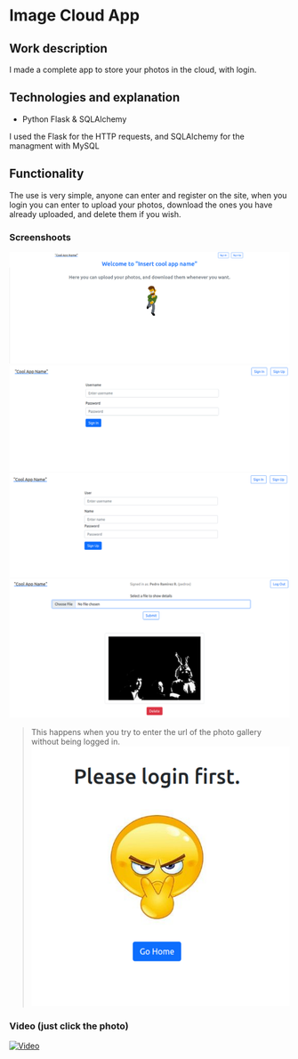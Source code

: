 # Image Cloud App

## Work description
I made a complete app to store your photos in the cloud, with login.

## Technologies and explanation
- Python Flask & SQLAlchemy 

I used the Flask for the HTTP requests, and SQLAlchemy for the managment with MySQL


## Functionality
The use is very simple, anyone can enter and register on the site, when you login you can enter to upload your photos, download the ones you have already uploaded, and delete them if you wish.


### Screenshoots
![Main Page](https://raw.githubusercontent.com/ShiWonWan/ImagesCloudApp/main/Screenshoots/home.png)
![Sign In](https://raw.githubusercontent.com/ShiWonWan/ImagesCloudApp/main/Screenshoots/login.png)
![Sign Up](https://raw.githubusercontent.com/ShiWonWan/ImagesCloudApp/main/Screenshoots/register.png)
![Logged In](https://raw.githubusercontent.com/ShiWonWan/ImagesCloudApp/main/Screenshoots/in_sesion.png)

> This happens when you try to enter the url of the photo gallery without being logged in.
![When you try to enther without session](https://raw.githubusercontent.com/ShiWonWan/ImagesCloudApp/main/Screenshoots/when_no_session.png)

### Video (just click the photo)

[![Video](http://img.youtube.com/vi/aKsZQMOgYPQ/0.jpg)](https://www.youtube.com/watch?v=aKsZQMOgYPQ "Demostration Image Cloud App")
